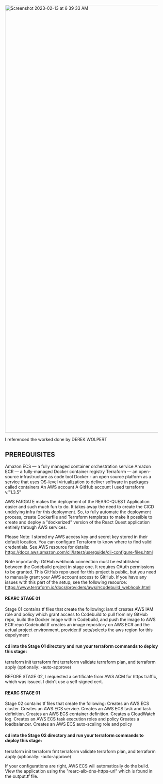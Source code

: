<img width="1410" alt="Screenshot 2023-02-13 at 6 39 33 AM" src="https://user-images.githubusercontent.com/112990571/218449074-dc071de6-cb5b-4c33-a81c-3c9b32c7389f.png">



I referenced the worked done by DEREK WOLPERT

## PREREQUISITES ###
Amazon ECS — a fully managed container orchestration service
Amazon ECR — a fully-managed Docker container registry
Terraform — an open-source infrastructure as code tool
Docker - an open source platform as a service that uses OS-level virtualization to deliver software in packages called containers
An AWS account
A GitHub account
I used terraform v."1.3.5"

AWS FARGATE makes the deployment of the REARC-QUEST Application easier and such much fun to do. It takes away the need to create the CICD undelying infra for this deployment. So, to fully automate the deployment process, create Dockerfile and Terraform templates to make it possible to create and deploy a "dockerized" version of the React Quest application entirely through AWS services.

Please Note: I stored my AWS access key and secret key stored in their default location. You can configure Terraform to know where to find valid credentials. See AWS resource for details: https://docs.aws.amazon.com/cli/latest/userguide/cli-configure-files.html

Note importantly: GitHub webhook connection must be established between the Codebuild project in stage one. It requires OAuth permissions to be granted. This GitHub repo used for this project is public, but you need to manually grant your AWS account access to GitHub. If you have any issues with this part of the setup, see the following resource: https://www.terraform.io/docs/providers/aws/r/codebuild_webhook.html

#### REARC STAGE 01 ####

Stage 01 contains tf files that create the following:
iam.tf creates AWS IAM role and policy which grant access to Codebuild to pull from my GitHub repo, build the Docker image within Codebuild, and push the image to AWS ECR repo
Codebuild.tf creates an image repository on AWS ECR and the actual project environment.
provider.tf sets/selects the aws region for this depolyment

#### cd into the Stage 01 directory and run your terraform commands to deploy this stage: ####
terraform init
terraform fmt
terraform validate
terraform plan, and 
terraform apply (optionally: -auto-approve)


BEFORE STAGE 02, I requested a certificate from AWS ACM for https traffic, which was issued. I didn't use a self-signed cert.
#### REARC STAGE 01 ####
Stage 02 contains tf files that create the following:
Creates an AWS ECS cluster.
Creates an AWS ECS service.
Creates an AWS ECS task and task definition.
Creates an AWS ECS container definition.
Creates a CloudWatch log.
Creates an AWS ECS task execution roles and policy
Creates a loadbalancer.
Creates an AWS ECS auto-scaling role and policy

#### cd into the Stage 02 directory and run your terraform commands to deploy this stage: ####
terraform init
terraform fmt
terraform validate
terraform plan, and 
terraform apply (optionally: -auto-approve)

If your configurations are right, AWS ECS will automatically do the build.
View the application using the "rearc-alb-dns-https-url" which is found in the output.tf file.





